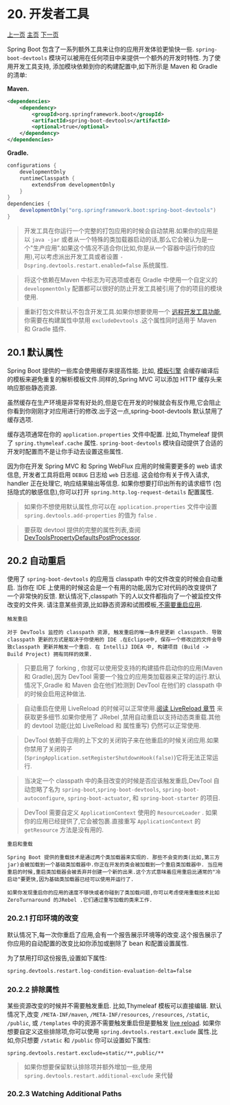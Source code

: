 #  20. 开发者工具



[上一页](https://github.com/LeonChen1024/Spring-Reference-Doc-Translation/blob/master/Spring-Boot/Part-III-Using-Spring-Boot/18-Using-the-SpringBootApplication-Annotation.md)                                											[主页](https://github.com/LeonChen1024/Spring-Reference-Doc-Translation/tree/master/Spring-Boot)																				[下一页](https://github.com/LeonChen1024/Spring-Reference-Doc-Translation/blob/master/Spring-Boot/Part-III-Using-Spring-Boot/20-Developer-Tools.md)     



Spring Boot 包含了一系列额外工具来让你的应用开发体验更愉快一些. `spring-boot-devtools` 模块可以被用在任何项目中来提供一个额外的开发时特性. 为了使用开发工具支持, 添加模块依赖到你的构建配置中,如下所示是 Maven 和 Gradle 的清单:

**Maven.** 

```xml
<dependencies>
	<dependency>
		<groupId>org.springframework.boot</groupId>
		<artifactId>spring-boot-devtools</artifactId>
		<optional>true</optional>
	</dependency>
</dependencies>
```



**Gradle.** 

```groovy
configurations {
	developmentOnly
	runtimeClasspath {
		extendsFrom developmentOnly
	}
}
dependencies {
	developmentOnly("org.springframework.boot:spring-boot-devtools")
}
```



> 开发工具在你运行一个完整的打包应用的时候会自动禁用.如果你的应用是以 `java -jar` 或者从一个特殊的类加载器启动的话,那么它会被认为是一个"生产应用".如果这个情况不适合你(比如,你是从一个容器中运行你的应用),可以考虑派出开发工具或者设置 `-Dspring.devtools.restart.enabled=false` 系统属性.



> 将这个依赖在Maven 中标志为可选项或者在 Gradle 中使用一个自定义的 `developmentOnly` 配置都可以很好的防止开发工具被引用了你的项目的模块使用.



> 重新打包文件默认不包含开发工具.如果你想要使用一个  [远程开发工具功能](https://docs.spring.io/spring-boot/docs/2.1.6.RELEASE/reference/html/using-boot-devtools.html#using-boot-devtools-remote), 你需要在构建属性中禁用  `excludeDevtools` .这个属性同时适用于 Maven 和 Gradle 插件. 



## 20.1 默认属性

Spring Boot 提供的一些库会使用缓存来提高性能. 比如, [模板引擎](https://docs.spring.io/spring-boot/docs/2.1.6.RELEASE/reference/html/boot-features-developing-web-applications.html#boot-features-spring-mvc-template-engines) 会缓存编译后的模板来避免重复的解析模板文件.同样的,Spring MVC 可以添加 HTTP 缓存头来响应那些静态资源.

虽然缓存在生产环境是非常有好处的,但是它在开发的时候就会有反作用,它会阻止你看到你刚刚才对应用进行的修改.出于这一点,spring-boot-devtools 默认禁用了缓存选项.

缓存选项通常在你的 `application.properties` 文件中配置. 比如,Thymeleaf 提供了 `spring.thymeleaf.cache` 属性.  `spring-boot-devtools` 模块自动提供了合适的开发时配置而不是让你手动去设置这些属性.

因为你在开发 Spring MVC 和 Spring WebFlux 应用的时候需要更多的 web 请求信息, 开发者工具将启用 `DEBUG` 日志给 `web` 日志组. 这会给你有关于传入请求,  handler 正在处理它, 响应结果输出等信息. 如果你想要打印出所有的请求细节 (包括隐式的敏感信息),你可以打开 `spring.http.log-request-details` 配置属性.



> 如果你不想使用默认属性,你可以在 `application.properties` 文件中设置  `spring.devtools.add-properties` 的值为 `false`  .

> 要获取 devtool 提供的完整的属性列表,查阅  [DevToolsPropertyDefaultsPostProcessor](https://github.com/spring-projects/spring-boot/tree/v2.1.6.RELEASE/spring-boot-project/spring-boot-devtools/src/main/java/org/springframework/boot/devtools/env/DevToolsPropertyDefaultsPostProcessor.java).



## 20.2 自动重启

使用了 `spring-boot-devtools` 的应用当 classpath 中的文件改变的时候会自动重启. 当你在 IDE 上使用的时候这会是一个有用的功能,因为它对代码的改变提供了一个非常快的反馈. 默认情况下,classpath 下的人以文件都指向了一个被监控文件改变的文件夹. 请注意某些资源,比如静态资源和试图模板,[不需要重启应用](https://docs.spring.io/spring-boot/docs/2.1.6.RELEASE/reference/html/using-boot-devtools.html#using-boot-devtools-restart-exclude).



```
触发重启

对于 DevTools 监控的 classpath 资源, 触发重启的唯一条件是更新 classpath. 导致 classpath 更新的方式是取决于你使用的 IDE .在Eclipse中, 保存一个修改过的文件会导致classpath 更新并触发一个重启. 在 IntelliJ IDEA 中, 构建项目 (Build -> Build Project) 拥有同样的效果.
```



> 只要启用了 forking , 你就可以使用受支持的构建插件启动你的应用(Maven 和 Gradle),因为 DevTool 需要一个独立的应用类加载器来正常的运行.默认情况下,Gradle 和 Maven 会在他们检测到 DevTool 在他们的 classpath 中的时候会启用这种做法.



> 自动重启在使用 LiveReload 的时候可以正常使用.[阅读 LiveReload 章节](https://docs.spring.io/spring-boot/docs/2.1.6.RELEASE/reference/html/using-boot-devtools.html#using-boot-devtools-livereload) 来获取更多细节.如果你使用了 JRebel ,禁用自动重启以支持动态类重载.其他的 devtool 功能(比如 LiveReload 和 属性重写) 仍然可以正常使用.



> DevTool 依赖于应用的上下文的关闭钩子来在他重启的时候关闭应用.如果你禁用了关闭钩子(`SpringApplication.setRegisterShutdownHook(false)`)它将无法正常运行.



> 当决定一个 classpath 中的条目改变的时候是否应该触发重启,DevTool 自动忽略了名为  `spring-boot`,`spring-boot-devtools`, `spring-boot-autoconfigure`, `spring-boot-actuator`, 和 `spring-boot-starter` 的项目.



> DevTool 需要自定义  `ApplicationContext` 使用的  `ResourceLoader` . 如果你的应用已经提供了,它会被包裹.直接重写 `ApplicationContext` 的 `getResource` 方法是没有用的.



```
重启和重载

Spring Boot 提供的重载技术是通过两个类加载器来实现的. 那些不会变的类(比如,第三方 jar)会被加载到一个基础类加载器中.你正在开发的类会被加载到一个重启类加载器中. 当应用重启的时候,重启类加载器会被丢弃并创建一个新的出来.这个方式意味着应用重启比通常的"冷启动"要更快,因为基础类加载器已经可以使用并运行了.

如果你发现重启你的应用的速度不够快或者你碰到了类加载问题,你可以考虑使用重载技术比如 ZeroTurnaround 的JRebel .它们通过重写加载的类来工作.

```



### 20.2.1 打印环境的改变

默认情况下,每一次你重启了应用,会有一个报告展示环境等的改变.这个报告展示了你应用的自动配置的改变比如你添加或删除了 bean 和配置设置属性.

为了禁用打印这份报告,设置如下属性:

```properties
spring.devtools.restart.log-condition-evaluation-delta=false
```

### 

### 20.2.2 排除属性

某些资源改变的时候并不需要触发重启. 比如,Thymeleaf 模板可以直接编辑. 默认情况下,改变 `/META-INF/maven`, `/META-INF/resources`, `/resources`, `/static`, `/public`, 或 `/templates` 中的资源不需要触发重启但是要触发 [live reload](https://docs.spring.io/spring-boot/docs/2.1.6.RELEASE/reference/html/using-boot-devtools.html#using-boot-devtools-livereload). 如果你想要自定义这些排除项,你可以使用 `spring.devtools.restart.exclude` 属性.比如,你只想要 `/static` 和  `/public` 你可以设置如下属性:

```prop
spring.devtools.restart.exclude=static/**,public/**
```



> 如果你想要保留默认排除项并额外增加一些,使用 `spring.devtools.restart.additional-exclude` 来代替



### 20.2.3 Watching Additional Paths

























































